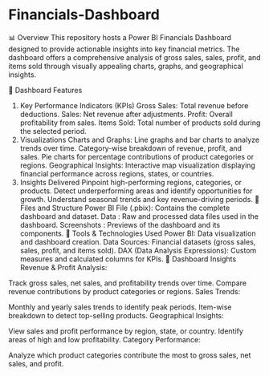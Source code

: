 # Financials-Dashboard

📊 Overview
This repository hosts a Power BI Financials Dashboard designed to provide actionable insights into key financial metrics. The dashboard offers a comprehensive analysis of gross sales, sales, profit, and items sold through visually appealing charts, graphs, and geographical insights.

📁 Dashboard Features
1. Key Performance Indicators (KPIs)
Gross Sales: Total revenue before deductions.
Sales: Net revenue after adjustments.
Profit: Overall profitability from sales.
Items Sold: Total number of products sold during the selected period.
2. Visualizations
Charts and Graphs:
Line graphs and bar charts to analyze trends over time.
Category-wise breakdown of revenue, profit, and sales.
Pie charts for percentage contributions of product categories or regions.
Geographical Insights:
Interactive map visualization displaying financial performance across regions, states, or countries.
3. Insights Delivered
Pinpoint high-performing regions, categories, or products.
Detect underperforming areas and identify opportunities for growth.
Understand seasonal trends and key revenue-driving periods.
📁 Files and Structure
Power BI File (.pbix): Contains the complete dashboard and dataset.
Data : Raw and processed data files used in the dashboard.
Screenshots : Previews of the dashboard and its components.
🔧 Tools & Technologies Used
Power BI: Data visualization and dashboard creation.
Data Sources: Financial datasets (gross sales, sales, profit, and items sold).
DAX (Data Analysis Expressions): Custom measures and calculated columns for KPIs.
🌟 Dashboard Insights
Revenue & Profit Analysis:

Track gross sales, net sales, and profitability trends over time.
Compare revenue contributions by product categories or regions.
Sales Trends:

Monthly and yearly sales trends to identify peak periods.
Item-wise breakdown to detect top-selling products.
Geographical Insights:

View sales and profit performance by region, state, or country.
Identify areas of high and low profitability.
Category Performance:

Analyze which product categories contribute the most to gross sales, net sales, and profit.
